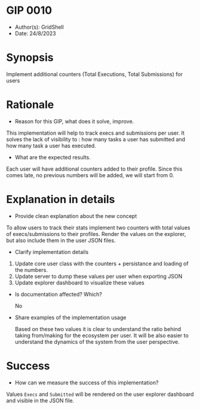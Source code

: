 # GIP 0010
- Author(s): GridShell
- Date: 24/8/2023

# Synopsis
Implement additional counters (Total Executions, Total Submissions) for users

# Rationale
- Reason for this GIP, what does it solve, improve.
  
This implementation will help to track execs and submissions per user.
It solves the lack of visibility to : how many tasks a user has submitted and how many task a user has executed.

- What are the expected results.
  
Each user will have additional counters added to their profile.
Since this comes late, no previous numbers will be added, we will start from 0.

# Explanation in details
- Provide clean explanation about the new concept

To allow users to track their stats implement two counters with total values of execs/submissions to their profiles.
Render the values on the explorer, but also include them in the user JSON files.

- Clarify implementation details

1) Update core user class with the counters + persistance and loading of the numbers.
2) Update server to dump these values per user when exporting JSON 
3) Update explorer dashboard to visualize these values
  
- Is documentation affected? Which?

  No
  
- Share examples of the implementation usage

  Based on these two values it is clear to understand the ratio behind taking from/making for the ecosystem per user.
  It will be also easier to understand the dynamics of the system from the user perspective.

# Success
- How can we measure the success of this implementation?

Values `Execs` and `Submitted` will be rendered on the user explorer dashboard and visible in the JSON file.
